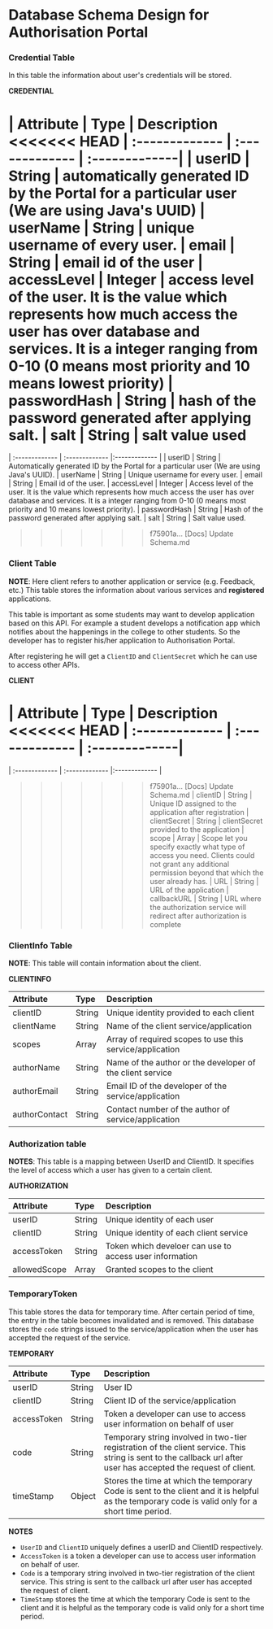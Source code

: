 # Database Schema Design for Authorisation Portal

### Credential Table
In this table the information about user's credentials will be stored.


**CREDENTIAL**

| Attribute | Type     | Description
<<<<<<< HEAD
| :------------- | :------------- | :-------------|
| userID    | String | automatically generated ID by the Portal for a particular user (We are using Java's UUID)
| userName  | String | unique username of every user.
| email     | String | email id of the user
| accessLevel | Integer | access level of the user. It is the value which represents how much access the user has over database and services. It is a integer ranging from 0-10 (0 means most priority and 10 means lowest priority)
| passwordHash | String | hash of the password generated after applying salt.
| salt  | String | salt value used
=======
| :------------- | :------------- |:------------- |
| userID    | String | Automatically generated ID by the Portal for a particular user (We are using Java's UUID).
| userName  | String | Unique username for every user.
| email     | String | Email id of the user.
| accessLevel | Integer | Access level of the user. It is the value which represents how much access the user has over database and services. It is a integer ranging from 0-10 (0 means most priority and 10 means lowest priority).
| passwordHash | String | Hash of the password generated after applying salt.
| salt  | String | Salt value used.
>>>>>>> f75901a... [Docs] Update Schema.md

### Client Table
**NOTE**: Here client refers to another application or service (e.g. Feedback, etc.)
This table stores the information about various services and **registered** applications.

This table is important as some students may want to develop application based on this API. For example a student develops a notification app which notifies about the happenings in the college to other students. So the developer has to register his/her application to Authorisation Portal.

After registering he will get a `ClientID` and `ClientSecret` which he can use to access other APIs.


**CLIENT**

| Attribute | Type | Description
<<<<<<< HEAD
| :------------- | :------------- | :-------------|
=======
| :------------- | :------------- |:------------- |
>>>>>>> f75901a... [Docs] Update Schema.md
| clientID  | String | Unique ID assigned to the application after registration
| clientSecret | String | clientSecret provided to the application
| scope | Array | Scope let you specify exactly what type of access you need. Clients could not grant any additional permission beyond that which the user already has.
| URL   | String | URL of the application
| callbackURL | String | URL where the authorization service will redirect after authorization is complete

### ClientInfo Table
**NOTE**: This table will contain information about the client.

**CLIENTINFO**

| Attribute | Type | Description
| :------------- | :------------- |:------------- |
| clientID | String       | Unique identity provided to each client
| clientName | String | Name of the client service/application
| scopes | Array | Array of required scopes to use this service/application
| authorName | String | Name of the author or the developer of the client service
| authorEmail | String | Email ID of the developer of the service/application
| authorContact | String | Contact number of the author of service/application

### Authorization table
**NOTES**: This table is a mapping between UserID and ClientID. It specifies the level of access which a user has given to a certain client.

**AUTHORIZATION**

| Attribute | Type | Description
| :------------- | :------------- |:------------- |
| userID       | String | Unique identity of each user
| clientID    | String | Unique identity of each client service
| accessToken | String | Token which develoer can use to access user information
| allowedScope | Array | Granted scopes to the client

### TemporaryToken

This table stores the data for temporary time. After certain period of time, the entry in the table becomes invalidated and is removed. This database stores the `code` strings issued to the service/application when the user has accepted the request of the service.

**TEMPORARY**

| Attribute  | Type | Description
| :------------- | :------------- |:------------- |
| userID | String | User ID
| clientID | String | Client ID of the service/application
| accessToken | String | Token a developer can use to access user information on behalf of user
| code | String | Temporary string involved in two-tier registration of the client service. This string is sent to the callback url after user has accepted the request of client.
| timeStamp | Object | Stores the time at which the temporary Code is sent to the client and it is helpful as the temporary code is valid only for a short time period.
  **NOTES**
  + `UserID` and `ClientID` uniquely defines a userID and ClientID respectively.
  + `AccessToken` is a token a developer can use to access user information on behalf of user.
  + `Code` is a temporary string involved in two-tier registration of the client service. This string is sent to the callback url after user has accepted the request of client.
  + `TimeStamp` stores the time at which the temporary Code is sent to the client and it is helpful as the temporary code is valid only for a short time period.
